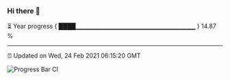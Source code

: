### Hi there 👋

⏳ Year progress { ████▁▁▁▁▁▁▁▁▁▁▁▁▁▁▁▁▁▁▁▁▁▁▁▁▁▁ } 14.87 %

---

⏰ Updated on Wed, 24 Feb 2021 06:15:20 GMT

![Progress Bar CI](https://github.com/liununu/liununu/workflows/Progress%20Bar%20CI/badge.svg)
